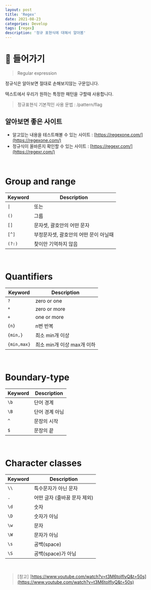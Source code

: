 ```yaml
---
layout: post
title: 'Regex'
date: 2021-08-23
categories: Develop
tags: [regex]
description: '정규 표현식에 대해서 알아봄'
---
```


# 📖 들어가기

> Regular expression

정규식은 알아보면 절대로 손해보지않는 구문입니다. 

텍스트에서 우리가 원하는 특정한 패턴을 구할때 사용합니다.

> 정규표현식 기본적인 사용 문법 : /pattern/flag

## 알아보면 좋은 사이트

- 알고있는 내용을 테스트해볼 수 있는 사이트 : [https://regexone.com/](https://regexone.com/)
- 정규식이 올바른지 확인할 수 있는 사이트 : [https://regexr.com/](https://regexr.com/)

<br>

# Group and range

| Keyword | Description |
| ------- | ----------- |
| `\|` | 또는 |
| `()` | 그룹 |
| `[]` | 문자셋, 괄호안의 어떤 문자 |
| `[^]` | 부정문자셋, 괄호안의 어떤 문이 아닐때 |
| `(?:)` | 찾이만 기억하지 않음 |

<br>

# Quantifiers 

| Keyword | Description |
| ------- | ----------- |
| `?` | zero or one |
| `*` | zero or more |
| `+` | one or more |
| `{n}` | n번 반복 |
| `{min,}` | 최소 min개 이상 | 
| `{min,max}` | 최소 min개 이상 max개 이하 |

<br>


# Boundary-type

| Keyword | Description |
| ------- | ----------- |
| `\b` | 단어 경계 |
| `\B` | 단어 경계 아님 |
| `^` | 문장의 시작 |
| `$` | 문장의 끝 |

<br>

# Character classes

| Keyword | Description |
| ------- | ----------- |
| `\\` | 특수문자가 아닌 문자 |
| `.` | 어떤 글자 (줄바꿈 문자 제외) |
| `\d` | 숫자 |
| `\D` | 숫자가 아님 |
| `\w` | 문자 |
| `\W` | 문자가 아님 |
| `\s` | 공백(space) |
| `\S` | 공백(space)가 아님 |

<br>

> [참고] 
> [https://www.youtube.com/watch?v=t3M6toIflyQ&t=50s](https://www.youtube.com/watch?v=t3M6toIflyQ&t=50s)